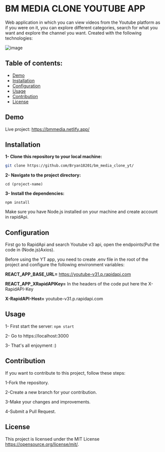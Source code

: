 # BM MEDIA CLONE YOUTUBE APP

Web application in which you can view videos from the Youtube platform as if you were on it, you can explore different categories, search for what you want and explore the channel you want. Created with the following technologies:  

![image](https://github.com/Bryan18201/bm_media_clone_yt/assets/80865397/f90a5f24-8675-4ee8-8757-c2f7b268dfed)


 ## Table of contents:
- [Demo](#demo)
- [Installation](#installation)
- [Configuration](#configuration)
- [Usage](#usage)
- [Contribution](#contribution)
- [License](#license)

## Demo

Live project: https://bmmedia.netlify.app/

 ## Installation

**1- Clone this repository to your local machine:**

   ```bash
   git clone https://github.com/Bryan18201/bm_media_clone_yt/
  ```
**2- Navigate to the project directory:**
```
cd (project-name)
```
**3- Install the dependencies:**
```
npm install
```
Make sure you have Node.js installed on your machine and create account in rapidApi.

## Configuration

First go to RapidApi and search Youtube v3 api, open the endpoints(Put the code in (Node.js)Axios).

Before using the YT app, you need to create .env file in the root of the project and configure the following environment variables:

**REACT_APP_BASE_URL=** https://youtube-v31.p.rapidapi.com

**REACT_APP_XRapidAPIKey=** In the headers of the code put here the X-RapidAPI-Key

**X-RapidAPI-Host=** youtube-v31.p.rapidapi.com

## Usage

1- First start the server: ```npm start```

2- Go to https://localhost:3000

3- That's all enjoyment :)

## Contribution

If you want to contribute to this project, follow these steps:

1-Fork the repository.

2-Create a new branch for your contribution.

3-Make your changes and improvements.

4-Submit a Pull Request.

## License

This project is licensed under the MIT License https://opensource.org/license/mit/.



